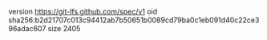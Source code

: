 version https://git-lfs.github.com/spec/v1
oid sha256:b2d21707c013c94412ab7b50651b0089cd79ba0c1eb091d40c22ce396adac607
size 2405
